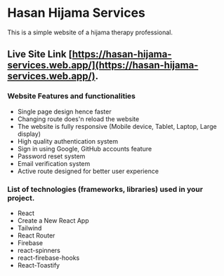 # Hasan Hijama Services
This is a simple website of a hijama therapy professional.


## Live Site Link [https://hasan-hijama-services.web.app/](https://hasan-hijama-services.web.app/).


### Website Features and functionalities
* Single page design hence faster
* Changing route does'n reload the website
* The website is fully responsive (Mobile device, Tablet, Laptop, Large display)
* High quality authentication system
* Sign in using Google, GitHub accounts feature
* Password reset system
* Email verification system
* Active route designed for better user experience


### List of technologies (frameworks, libraries) used in your project.
* React
* Create a New React App
* Tailwind
* React Router
* Firebase
* react-spinners
* react-firebase-hooks
* React-Toastify